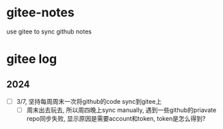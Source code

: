# gitee-notes
use gitee to sync github notes
# gitee log
## 2024
- [ ] 3/7, 坚持每周周末一次将github的code sync到gitee上
  - [ ] 周末出去玩去, 所以周四晚上sync manually, 遇到一些github的priavate repo同步失败, 显示原因是需要account和token, token是怎么得到? 
